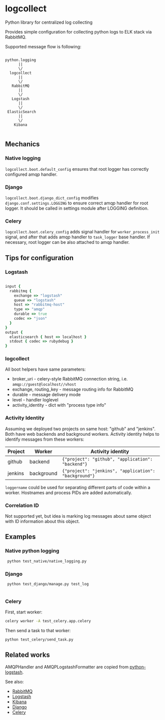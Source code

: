 # logcollect

Python library for centralized log collecting

Provides simple configuration for collecting python logs to ELK stack via 
RabbitMQ.

Supported message flow is following:

```

python.logging
      ||
      \/
  logcollect
      ||
      \/
   RabbitMQ  
      ||
      \/
   Logstash
      ||
      \/
 ElasticSearch
      ||
      \/
    Kibana
    
```

## Mechanics

### Native logging

`logcollect.boot.default_config` ensures that root logger has correctly 
configured amqp handler.

### Django
`logcollect.boot.django_dict_config` modifies `django.conf.settings.LOGGING`
to ensure correct amqp handler for root logger.
It should be called in settings module after LOGGING definition.

### Celery

`logcollect.boot.celery_config` adds signal handler for `worker_process_init`
signal, and after that adds amqp handler to `task_logger` base handler.
If necessary, root logger can be also attached to amqp handler.


## Tips for configuration

### Logstash

```ruby

input {
  rabbitmq {
    exchange => "logstash"
    queue => "logstash"
    host => "rabbitmq-host"
    type => "amqp"
    durable => true
    codec => "json"
  }
}
output {
  elasticsearch { host => localhost }
  stdout { codec => rubydebug }
}

```

### logcollect

All boot helpers have same parameters:
 * broker_uri - celery-style RabbitMQ connection string, i.e. 
 `amqp://guest@localhost//vhost`
 * exchange, routing_key - message routing info for RabbitMQ
 * durable - message delivery mode
 * level - handler loglevel
 * activity_identity - dict with "process type info"
 
### Activity Identity

Assuming we deployed two projects on same host: "github" and "jenkins".
Both have web backends and background workers.
Activity identity helps to identify messages from these workers:

Project |   Worker   | Activity identity
------- | ---------- | -----------------
github  |  backend   | `{"project": "github", "application": "backend"}`
jenkins | background | `{"project": "jenkins", "application": "background"}`

`loggername` could be used for separating different parts of code within a 
worker. Hostnames and process PIDs are added automatically.

### Correlation ID

Not supported yet, but idea is marking log messages about same object with ID
information about this object.


## Examples

### Native python logging

```sh
 python test_native/native_logging.py

```

### Django

```sh
 python test_django/manage.py test_log
 
```

### Celery

First, start worker:

```sh
celery worker -A test_celery.app.celery
```

Then send a task to that worker:

```sh
python test_celery/send_task.py
```

## Related works

AMQPHandler and AMQPLogstashFormatter are copied from 
[python-logstash](https://github.com/vklochan/python-logstash).

See also:
* [RabbitMQ](https://github.com/rabbitmq/rabbitmq-server)
* [Logstash](https://github.com/elastic/logstash)
* [Kibana](https://github.com/elastic/kibana)
* [Django](https://github.com/django/django)
* [Celery](https://github.com/celery/celery)


